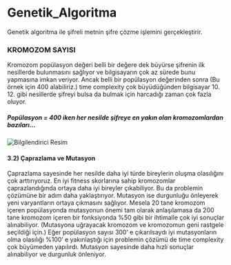 # Genetik_Algoritma
Genetik algoritma ile şifreli metnin şifre çözme işlemini gerçekleştirir.

### KROMOZOM SAYISI
Kromozom popülasyon değeri belli bir değere dek büyürse şifrenin ilk nesillerde bulunmasını sağlıyor ve bilgisayarın çok az sürede bunu yapmasına imkan veriyor.
Ancak belli bir popülasyon değerinden sonra (Bu örnek için 400 alabiliriz.) time complexity çok büyüdüğünden bilgisayar 10. 12. gibi nesillerde şifreyi bulsa da bulmak için harcadığı zaman çok fazla oluyor.

##### Popülasyon = 400 iken her nesilde şifreye en yakın olan kromozomlardan bazıları…

![Bilgilendirici Resim](https://i.hizliresim.com/7m8f5oi.jpg)

#### 3.2) Çaprazlama ve Mutasyon
Çaprazlama sayesinde her nesilde daha iyi türde bireylerin oluşma olasılığını çok arttırıyoruz. En iyi fitness skorlarına sahip kromozomlar çaprazlandığında ortaya daha iyi bireyler çıkabiliyor. Bu da problemin çözümüne bir adım daha yaklaştırıyor.
Mutasyon ise durgunluğu önleyerek yeni varyantların ortaya çıkmasını sağlıyor. Mesela 20 tane kromozom içeren popülasyonda mutasyonun önemi tam olarak anlaşılamasa da 200 tane kromozom içeren bir fonksiyonda %50 gibi bir ihtimalle çok iyi sonuçlar alınabiliyor. (Mutasyona uğrayacak kromozom ve kromozomun geni rastgele seçildiği için.) Eğer popülasyon sayısı 300’ e çıkarılsaydı iyi mutasyonların olma olasılığı %100’ e yakınlaştığı için problemin çözümü de time complexity çok büyümeden yapılırdı.
Mutasyon sayesinde daha hızlı sonuçlar alınabiliyor ve durgunluk önleniyor. 

